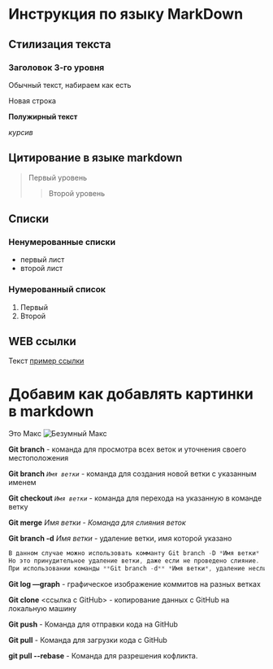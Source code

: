 # Инструкция по языку MarkDown

## Стилизация текста
### Заголовок 3-го уровня

Обычный текст, набираем как есть

Новая строка


**Полужирный текст**

*курсив*

## Цитирование в языке markdown
>Первый уровень
>>Второй уровень

## Списки
### Ненумерованные списки 

* первый лист
* второй лист

### Нумерованный список
1. Первый
2. Второй

## WEB ссылки
Текст [пример ссылки](http.example.com "всплывающая подсказка")

# Добавим как добавлять картинки в markdown
Это Макс
![Безумный Макс](max.jpg)

**Git branch** - команда для просмотра всех веток и уточнения своего местоположения

**Git branch** *`Имя ветки` -* команда для создания новой ветки с указанным именем

**Git checkout** *`Имя ветки`* - команда для перехода на указанную в команде ветку

**Git merge** *Имя ветки - Команда для слияния веток*

**Git branch -d** *Имя ветки -* удаление ветки, имя которой указано

```jsx
В данном случае можно использовать комманту Git branch -D *Имя ветки* 
Но это принудительное удаление ветки, даже если не проведено слияние.
При использовании команды **Git branch -d** *Имя ветки*, удаление неслитой ветки неудасться
```

**Git log —graph** - графическое изображение коммитов на разных ветках

**Git clone** <ссылка с GitHub> - копирование данных с GitHub на локальную машину

**Git push** - Команда для отправки кода на GitHub

**Git pull** - Команда для загрузки кода с GitHub

**git pull --rebase** - Команда для разрешения кофликта.